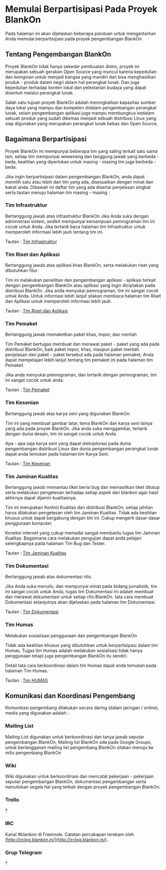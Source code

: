 # Memulai Berpartisipasi Pada Proyek BlankOn

Pada halaman ini akan dijelaskan beberapa panduan untuk mengantarkan Anda memulai berpartisipasi pada proyek pengembangan BlankOn

## Tentang Pengembangan BlankOn

Proyek BlankOn tidak hanya sekedar pembuatan distro, proyek ini merupakan sebuah gerakan Open Source yang muncul karena kepedulian dan keinginan untuk menjadi bangsa yang mandiri dan bisa menghasilkan produk - produk dalam negri dalam hal perangkat lunak. Dan juga kepedulian terhadap konten lokal dan pelestarian budaya yang dapat disentuh melalui perangkat lunak.

Salah satu tujuan proyek BlankOn adalah meningkatkan kapasitas sumber daya lokal yang mampu dan kompeten didalam pengembangan perangkat lunak, selain pengembangan aplikasi juga mampu membungkus kedalam sebuah produk yang sudah dikemas menjadi sebuah distribusi Linux yang siap digunakan yang merupakan perangkat lunak bebas dan Open Source.

## Bagaimana Berpartisipasi

Proyek BlankOn ini mempunyai beberapa tim yang saling terkait satu sama lain, setiap tim mempunyai wewenang dan tanggung jawab yang berbeda - beda, keahlian yang diperlukan untuk masing - masing tim juga berbeda - beda.

Jika ingin berpartisipasi dalam pengembangan BlankOn, anda dapat memilih satu atau lebih dari tim yang ada, disesuaikan dengan minat dan bakat anda. Dibawah ini daftar tim yang ada disertai penjelasan singkat serta tautan menuju halaman tim masing - masing :

### Tim Infrastruktur

Bertanggung jawab atas infrastruktur BlankOn Jika Anda suka dengan administrasi sistem, sedikit mempunyai kemampuan pemrograman tim ini cocok untuk Anda. Jika tertarik baca halaman tim Infrastruktur untuk memperoleh informasi lebih jauh tentang tim ini.

Tautan : [Tim Infrastruktur](/tim_pengembang/INFRASTRUKTUR.md)

### Tim Riset dan Aplikasi

Bertanggung jawab atas aplikasi khas BlankOn, serta melakukan riset yang dibutuhkan fitur

Tim ini melakukan penelitian dan pengembangan aplikasi - aplikasi terkait dengan pengembangan BlankOn atau aplikasi yang ingin diciptakan pada distribusi BlankOn. Jika anda menyukai pemrograman, tim ini sangat cocok untuk Anda. Untuk informasi lebih lanjut silakan membaca halaman tim Riset dan Aplikasi untuk memperoleh informasi lebih jauh.

Tautan : [Tim Riset dan Aplikasi](/tim_pengembang/RISET.md)

### Tim Pemaket

Bertanggung jawab memaketkan paket khas, impor, dan mentah

Tim Pemaket bertugas membuat dan merawat paket - paket yang ada pada distribusi BlankOn, baik paket impor, khas, maupun paket mentah. penjelasan dari paket - paket tersebut ada pada halaman pemaket, Anda dapat mempelajari lebih lanjut tentang tim pemaket ini pada halaman tim Pemaket.

Jika anda menyukai pemrograman, dan tertarik dengan pemrograman, tim ini sangat cocok untuk anda.

Tautan : [Tim Pemaket](/tim_pengembang/PEMAKET.md)

### Tim Kesenian

Bertanggung jawab atas karya seni yang digunakan BlankOn.

Tim ini yang membuat gambar latar, tema BlankOn dan karya seni lainya yang ada pada proyek BlankOn. Jika anda suka menggambar, tertarik dengan dunia desain, tim ini sangat cocok untuk Anda.

Apa - apa saja karya seni yang dapat dieksplorasi pada dunia pengembangan distribusi Linux dan dunia pengembangan perangkat lunak dapat anda temukan pada halaman tim Karya Seni.

Tautan : [Tim Kesenian](/tim_pengembang/KESENIAN.md)

### Tim Jaminan Kualitas

Bertanggung jawab memantau tiket berisi bug dan memastikan tiket ditutup serta melakukan pengetesan terhadap setiap aspek dari blankon agar hasil akhirnya dapat dijamin kualitasnya.

Tim ini merupakan Kontrol Kualitas dari distribusi BlankOn, setiap jahitan harus dilakukan pengetesan oleh tim Jaminan Kualitas. Tidak ada keahlian khusus untuk dapat bergabung dengan tim ini. Cukup mengerti dasar-dasar penggunaan komputer.

Koneksi internet yang cukup memadai sangat membantu tugas tim Jaminan Kualitas. Bagaimana cara melakukan pengujian dapat anda pelajari selengkapnya pada halaman Tim Bug dan Tester.

Tautan : [Tim Jaminan Kualitas](/tim_pengembang/JAMINANKUALITAS.md)

### Tim Dokumentasi

Bertanggung jawab atas dokumentasi rilis.

Jika Anda suka menulis, dan mempunyai minat pada bidang jurnalistik, tim ini sangat cocok untuk Anda, tugas tim Dokumentasi ini adalah membuat dan merawat dokumentasi untuk setiap rilis BlankOn. tata cara membuat Dokumentasi selanjutnya akan dijelaskan pada halaman tim Dokumentasi.

Tautan : [Tim Dokumentasi](/tim_pengembang/DOKUMENTASI.md)

### Tim Humas

Melakukan sosialisasi penggunaan dan pengembangan BlankOn

Tidak ada keahlian khusus yang dibutuhkan untuk berpartisipasi dalam tim Humas, Tugas tim Humas adalah melakukan sosialisasi tidak hanya penggunaan tetapi juga pengembangan BlankOn itu sendiri.

Detail tata cara berkoordinasi dalam tim Humas dapat anda temukan pada halaman Tim Humas.

Tautan : [Tim HUMAS](/tim_pengembang/HUMAS.md)

## Komunikasi dan Koordinasi Pengembang

Komunikasi pengembang dilakukan secara daring (dalam jaringan / online), media yang digunakan adalah :

### Mailing List

Mailing List digunakan untuk berkoordinasi dan tanya jawab seputar pengembangan BlankOn, Mailing list BlankOn ada pada ​Google Groups, untuk berlangganan mailing list pengembang BlankOn silakan menuju ke ​milis pengembang BlankOn

### Wiki

Wiki digunakan untuk berkoordinasi dan mencatat pekerjaan - pekerjaan seputar pengembangan BlankOn, dokumentasi pengembangan serta menuliskan segala hal yang terkait dengan proyek pengembangan BlankOn.

### Trello

?

### IRC

Kanal #blankon di Freenode. Catatan percakapan terekam oleh [http://irclog.blankon.in/](http://irclog.blankon.in/).

### Grup Telegram

?
